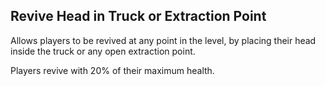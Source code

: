 ## Revive Head in Truck or Extraction Point
Allows players to be revived at any point in the level, by placing their head inside the truck or any open extraction point.

Players revive with 20% of their maximum health.
